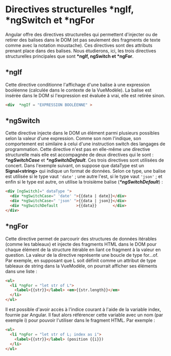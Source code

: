 # Directives structurelles *ngIf, *ngSwitch et *ngFor

Angular offre des directives structurelles qui permettent d'injecter ou de retirer des balises dans le DOM (et pas seulement des fragments de texte comme avec la notation moustache). Ces directives sont des attributs prenant place dans des balises. Nous étudierons, ici, les trois directives structurelles principales que sont **\*ngIf, ngSwitch et \*ngFor**.

## \*ngIf

Cette directive conditionne l'affichage d'une balise à une expression booléenne (calculée dans le contexte de la VueModèle). La balise est insérée dans le DOM si l'expression est évaluée à vrai, elle est retirée sinon.

```html
<div  *ngIf = "EXPRESSION BOOLÉENNE" >
```

## \*ngSwitch

Cette directive injecte dans le DOM un élément parmi plusieurs possibles selon la valeur d'une expression. Comme son nom l'indique, son comportement est similaire à celui d'une instruction switch des langages de programmation. Cette directive n'est pas en elle-même une directive structurelle mais elle est accompagnée de deux directives qui le sont : ***\*ngSwitchCase*** et ***\*ngSwitchDefault***. Ces trois directives sont utilisées de concert. Dans l'exemple suivant, on suppose que dataType est un **Signal\<string\>** qui indique un format de données. Selon ce type, une balise est utilisée si le type vaut `'date'` ; une autre l'est, si le type vaut `'json'` ; et enfin si le type est autre, on utilise la troisième balise (***\*ngSwitchDefault***) :

```html
<div [ngSwitch]=" dataType ">
  <div *ngSwitchCase=" 'date' ">{{data | date}}</div>
  <div *ngSwitchCase=" 'json' ">{{data | json}}</div>
  <div *ngSwitchDefault        >{{data}}       </div>
</div>
```

## \*ngFor

Cette directive permet de parcourir des structures de données itérables (comme les tableaux) et injecte des fragments HTML dans le DOM pour chaque élément de la structure itérable en liant ce fragment à la valeur en question. La valeur de la directive représente une boucle de type for...of. Par exemple, en supposant que L soit définit comme un attribut de type tableaux de string dans la VueModèle, on pourrait afficher ses éléments dans une liste :

```html
<ul>
  <li *ngFor = "let str of L">
    <label>{{str}}</label> <em>{{str.length}}</em>
  </li>
</ul>
```

Il est possible d'avoir accès à l'indice courant à l'aide de la variable index, fournie par Angular. Il faut alors référencer cette variable avec un nom (par exemple i) pour pouvoir l'utiliser dans le fragment HTML. Par exemple :

```html
<ul>
  <li *ngFor = "let str of L; index as i">
    <label>{{str}}</label> (position {{i}})
  </li>
</ul>
```
